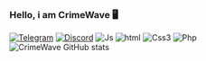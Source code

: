 
### Hello, i am CrimeWave 🖥️


[![Telegram](https://img.shields.io/badge/Telegram-2CA5E0?style=for-the-badge&logo=telegram&logoColor=white)](https://t.me/CrimeWave1947)
[![Discord](https://img.shields.io/badge/Discord-7289DA?style=for-the-badge&logo=discord&logoColor=white)](https://discord.gg/VKYfUNKfk8)
![Js](https://img.shields.io/badge/JavaScript-F7DF1E?style=for-the-badge&logo=javascript&logoColor=black)
![html](https://img.shields.io/badge/HTML-239120?style=for-the-badge&logo=html5&logoColor=white)
![Css3](https://img.shields.io/badge/CSS3-1572B6?style=for-the-badge&logo=css3&logoColor=white)
![Php](https://img.shields.io/badge/PHP-777BB4?style=for-the-badge&logo=php&logoColor=white)
![CrimeWave GitHub stats](https://github-readme-stats.vercel.app/api?username=losts1de&show_icons=true&theme=dark)

